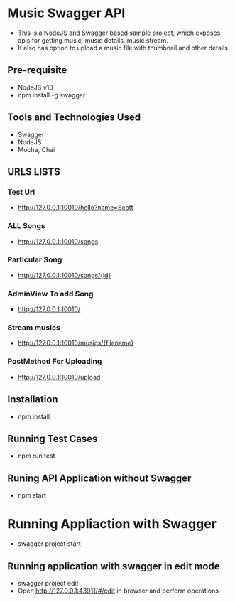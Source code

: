 # Music Swagger API
* This is a NodeJS and Swagger based sample project, which exposes apis for getting music, music details, music stream.
* It also has option to upload a music file with thumbnail and other details

## Pre-requisite
* NodeJS v10
* npm install -g swagger

## Tools and Technologies Used
* Swagger
* NodeJS
* Mocha, Chai

## URLS LISTS

### Test Url
* http://127.0.0.1:10010/hello?name=Scott

### ALL Songs
* http://127.0.0.1:10010/songs

### Particular Song
* http://127.0.0.1:10010/songs/{id}

### AdminView To add Song
* http://127.0.0.1:10010/


### Stream musics
* http://127.0.0.1:10010/musics/{filename}

### PostMethod For Uploading
* http://127.0.0.1:10010/upload


## Installation
* npm install

## Running Test Cases
* npm run test

## Runing API Application without Swagger
* npm start

# Running Appliaction with Swagger
* swagger project start

## Running application with swagger in edit mode
* swagger project edit
* Open http://127.0.0.1:43911/#/edit in browser and perform operations